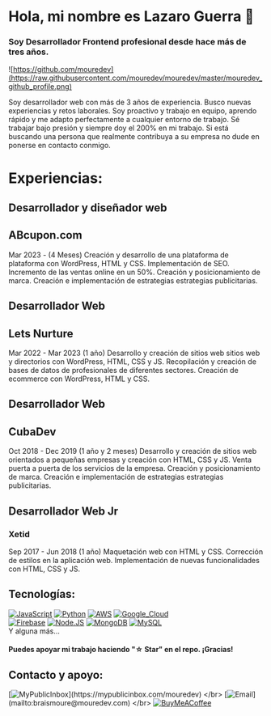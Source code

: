 # Hola, mi nombre es Lazaro Guerra 👋
### Soy Desarrollador Frontend profesional desde hace más de tres años.

![https://github.com/mouredev](https://raw.githubusercontent.com/mouredev/mouredev/master/mouredev_github_profile.png)

Soy desarrollador web con más de 3 años de experiencia. Busco nuevas experiencias y retos laborales. Soy proactivo y trabajo en equipo, aprendo rápido y me adapto perfectamente a cualquier entorno de trabajo. Sé trabajar bajo presión y siempre doy el 200% en mi trabajo. Si está buscando una persona que realmente contribuya a su empresa no dude en ponerse en contacto conmigo.

# Experiencias:

## Desarrollador y diseñador web
## ABcupon.com
Mar 2023 - (4 Meses)
Creación y desarrollo de una plataforma de plataforma con WordPress, HTML y CSS.
Implementación de SEO.
Incremento de las ventas online en un 50%.
Creación y posicionamiento de marca.
Creación e implementación de estrategias estrategias publicitarias.

## Desarrollador Web
## Lets Nurture
Mar 2022 - Mar 2023 (1 año)
Desarrollo y creación de sitios web
sitios web y directorios con WordPress, HTML, CSS y JS.
Recopilación y creación de bases de datos de profesionales de diferentes sectores.
Creación de ecommerce con WordPress, HTML y CSS.

## Desarrollador Web
## CubaDev
Oct 2018 - Dec 2019 (1 año y 2 meses)
Desarrollo y creación de sitios web orientados a pequeñas empresas y creación con HTML, CSS y JS.
Venta puerta a puerta de los servicios de la empresa.
Creación y posicionamiento de marca.
Creación e implementación de estrategias estrategias publicitarias.

## Desarrollador Web Jr
### Xetid
Sep 2017 - Jun 2018 (1 año)
Maquetación web con HTML y CSS.
Corrección de estilos en la aplicación web.
Implementación de nuevas funcionalidades con HTML, CSS y JS.

## Tecnologías:
[![JavaScript](https://img.shields.io/badge/JavaScript-F7DF1E?style=for-the-badge&logo=javascript&logoColor=white&labelColor=101010)]()
[![Python](https://img.shields.io/badge/Python-yellow?style=for-the-badge&logo=python&logoColor=white&labelColor=101010)]()
[![AWS](https://img.shields.io/badge/AWS-232F3E?style=for-the-badge&logo=amazon-aws&logoColor=white&labelColor=101010)]()
[![Google_Cloud](https://img.shields.io/badge/Google_Cloud-4285F4?style=for-the-badge&logo=googlecloud&logoColor=white&labelColor=101010)]()
</br>
[![Firebase](https://img.shields.io/badge/Firebase-FFCA28?style=for-the-badge&logo=firebase&logoColor=white&labelColor=101010)]()
[![Node.JS](https://img.shields.io/badge/Node.JS-339933?style=for-the-badge&logo=node.js&logoColor=white&labelColor=101010)]()
[![MongoDB](https://img.shields.io/badge/MongoDB-47A248?style=for-the-badge&logo=mongodb&logoColor=white&labelColor=101010)]()
[![MySQL](https://img.shields.io/badge/MySQL-4479A1?style=for-the-badge&logo=mysql&logoColor=white&labelColor=101010)]()
</br>
Y alguna más...

#### Puedes apoyar mi trabajo haciendo "☆ Star" en el repo. ¡Gracias!

## Contacto y apoyo:

[![MyPublicInbox](https://img.shields.io/badge/MyPublicInbox-MENSAJE+CAFÉ_(RESPUESTA_RÁPIDA)_Gracias!-orange?style=for-the-badge&logo=Microsoft+Outlook&logoColor=white&labelColor=101010)](https://mypublicinbox.com/mouredev)
</br>
[![Email](https://img.shields.io/badge/braismoure@mouredev.com-email_personal_(respuesta_lenta)-D14836?style=for-the-badge&logo=gmail&logoColor=white&labelColor=101010)](mailto:braismoure@mouredev.com)
</br>
[![BuyMeACoffee](https://img.shields.io/badge/Buy_Me_A_Coffee-apoya_mi_trabajo-FFDD00?style=for-the-badge&logo=buy-me-a-coffee&logoColor=white&labelColor=101010)](https://www.buymeacoffee.com/mouredev)
